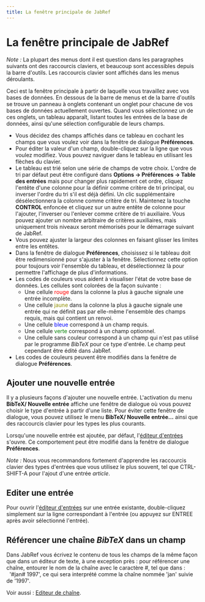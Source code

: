 ```yaml
---
title: La fenêtre principale de JabRef
---
```


# La fenêtre principale de JabRef

*Note :* La plupart des menus dont il est question dans les paragraphes suivants ont des raccourcis claviers, et beaucoup sont accessibles depuis la barre d'outils. Les raccourcis clavier sont affichés dans les menus déroulants.

Ceci est la fenêtre principale à partir de laquelle vous travaillez avec vos bases de données. En dessous de la barre de menus et de la barre d'outils se trouve un panneau à onglets contenant un onglet pour chacune de vos bases de données actuellement ouvertes. Quand vous sélectionnez un de ces onglets, un tableau apparaît, listant toutes les entrées de la base de données, ainsi qu'une sélection configurable de leurs champs.

-   Vous décidez des champs affichés dans ce tableau en cochant les champs que vous voulez voir dans la fenêtre de dialogue **Préférences**.
-   Pour éditer la valeur d'un champ, double-cliquez sur la ligne que vous voulez modifiez. Vous pouvez naviguer dans le tableau en utilisant les flèches du clavier.
-   Le tableau est trié selon une série de champs de votre choix. L'ordre de tri par défaut peut être configuré dans **Options -&gt; Préférences -&gt; Table des entrées** mais pour changer plus rapidement cet ordre, cliquez l'entête d'une colonne pour la définir comme critère de tri principal, ou inverser l'ordre du tri s'il est déjà défini. Un clic supplémentaire désélectionnera la colonne comme critère de tri. Maintenez la touche **CONTROL** enfoncée et cliquez sur un autre entête de colonne pour l'ajouter, l'inverser ou l'enlever comme critère de tri auxiliaire. Vous pouvez ajouter un nombre arbitraire de critères auxiliaires, mais uniquement trois niveaux seront mémorisés pour le démarrage suivant de JabRef.
-   Vous pouvez ajuster la largeur des colonnes en faisant glisser les limites entre les entêtes.
-   Dans la fenêtre de dialogue **Préférences**, choisissez si le tableau doit être redimensionné pour s'ajuster à la fenêtre. Sélectionnez cette option pour toujours voir l'ensemble du tableau, et désélectionnez là pour permettre l'affichage de plus d'informations.
-   Les codes de couleurs vous aident à visualiser l'état de votre base de données. Les cellules sont colorées de la façon suivante :
    -   Une cellule <span style="color: red">rouge</span> dans la colonne la plus à gauche signale une entrée incomplète.
    -   Une cellule <span style="color: #909000">jaune</span> dans la colonne la plus à gauche signale une entrée qui ne définit pas par elle-même l'ensemble des champs requis, mais qui contient un renvoi.
    -   Une cellule <span style="color: blue">bleue</span> correspond à un champ requis.
    -   Une cellule <span style="color: green">verte</span> correspond à un champ optionnel.
    -   Une cellule sans couleur correspond à un champ qui n'est pas utilisé par le programme *BibTeX* pour ce type d'entrée. Le champ peut cependant être édité dans JabRef.
-   Les codes de couleurs peuvent être modifiés dans la fenêtre de dialogue **Préférences**.

## Ajouter une nouvelle entrée

Il y a plusieurs façons d'ajouter une nouvelle entrée. L'activation du menu **BibTeX/ Nouvelle entrée** affiche une fenêtre de dialogue où vous pouvez choisir le type d'entrée à partir d'une liste. Pour éviter cette fenêtre de dialogue, vous pouvez utilisez le menu **BibTeX/ Nouvelle entrée...** ainsi que des raccourcis clavier pour les types les plus courants.

Lorsqu'une nouvelle entrée est ajoutée, par défaut, l'[éditeur d'entrées](EntryEditorHelp) s'ouvre. Ce comportement peut être modifié dans la fenêtre de dialogue **Préférences**.

*Note :* Nous vous recommandons fortement d'apprendre les raccourcis clavier des types d'entrées que vous utilisez le plus souvent, tel que CTRL-SHIFT-A pour l'ajout d'une entrée *article*.

## Editer une entrée

Pour ouvrir l'[éditeur d'entrées](EntryEditorHelp) sur une entrée existante, double-cliquez simplement sur la ligne correspondant à l'entrée (ou appuyez sur ENTREE après avoir sélectionné l'entrée).

## Référencer une chaîne *BibTeX* dans un champ

Dans JabRef vous écrivez le contenu de tous les champs de la même façon que dans un éditeur de texte, à une exception près : pour référencer une chaîne, entourer le nom de la chaîne avec le caractère \#, tel que dans :
  '\#jan\# 1997',
ce qui sera interprété comme la chaîne nommée 'jan' suivie de '1997'.

Voir aussi : [Editeur de chaîne](StringEditorHelp).
